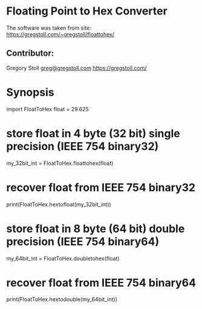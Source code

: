 # Floating Point to Hex Converter

The software was taken from site: https://gregstoll.com/~gregstoll/floattohex/

## Contributor:

Gregory Stoll <greg@gregstoll.com>
https://gregstoll.com/

# Synopsis

import FloatToHex
float = 29.625

# store float in 4 byte (32 bit) single precision (IEEE 754 binary32)
my_32bit_int = FloatToHex.floattohex(float)

# recover float from IEEE 754 binary32
print(FloatToHex.hextofloat(my_32bit_int))

# store float in 8 byte (64 bit) double precision (IEEE 754 binary64)
my_64bit_int = FloatToHex.doubletohex(float)

# recover float from IEEE 754 binary64
print(FloatToHex.hextodouble(my_64bit_int))

